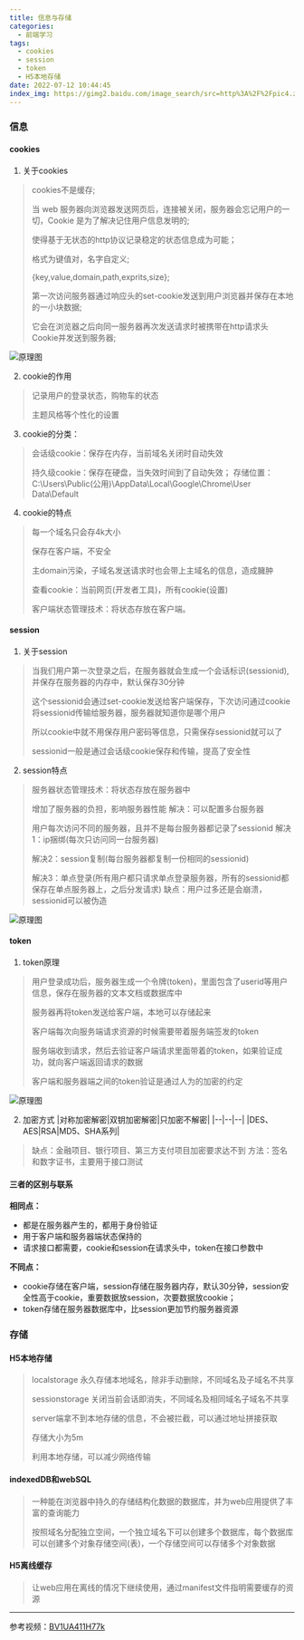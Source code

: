 ```yaml
---
title: 信息与存储
categories:
  - 前端学习
tags:
  - cookies
  - session
  - token
  - H5本地存储
date: 2022-07-12 10:44:45
index_img: https://gimg2.baidu.com/image_search/src=http%3A%2F%2Fpic4.zhimg.com%2Fv2-8af4f72c16e0cf906027ed41f5e20e17_b.jpg&refer=http%3A%2F%2Fpic4.zhimg.com&app=2002&size=f9999,10000&q=a80&n=0&g=0n&fmt=auto?sec=1660188325&t=f2070b56c0dfc213e52ca02de17990af
---
```


### 信息
#### cookies
1. 关于cookies
  >cookies不是缓存;
  >
  >当 web 服务器向浏览器发送网页后，连接被关闭，服务器会忘记用户的一切，Cookie 是为了解决记住用户信息发明的;
  >
  >使得基于无状态的http协议记录稳定的状态信息成为可能；
  >
  >格式为键值对，名字自定义;
  >
  >{key,value,domain,path,exprits,size};
  >
  >第一次访问服务器通过响应头的set-cookie发送到用户浏览器并保存在本地的一小块数据;
  >
  >它会在浏览器之后向同一服务器再次发送请求时被携带在http请求头Cookie并发送到服务器;

![原理图](https://gimg2.baidu.com/image_search/src=http%3A%2F%2Fpic4.zhimg.com%2Fv2-8af4f72c16e0cf906027ed41f5e20e17_b.jpg&refer=http%3A%2F%2Fpic4.zhimg.com&app=2002&size=f9999,10000&q=a80&n=0&g=0n&fmt=auto?sec=1660188325&t=f2070b56c0dfc213e52ca02de17990af)

2. cookie的作用
>记录用户的登录状态，购物车的状态
>
>主题风格等个性化的设置

3. cookie的分类：
>会话级cookie：保存在内存，当前域名关闭时自动失效
>
>持久级cookie：保存在硬盘，当失效时间到了自动失效；
>存储位置：C:\Users\Public(公用)\AppData\Local\Google\Chrome\User Data\Default

4. cookie的特点
>每一个域名只会存4k大小
>
>保存在客户端，不安全
>
>主domain污染，子域名发送请求时也会带上主域名的信息，造成臃肿
>
>查看cookie：当前网页(开发者工具)，所有cookie(设置)
>
>客户端状态管理技术：将状态存放在客户端。


#### session
1. 关于session
>当我们用户第一次登录之后，在服务器就会生成一个会话标识(sessionid),并保存在服务器的内存中，默认保存30分钟
>
>这个sessionid会通过set-cookie发送给客户端保存，下次访问通过cookie将sessionid传输给服务器，服务器就知道你是哪个用户
>
>所以cookie中就不用保存用户密码等信息，只需保存sessionid就可以了
>
>sessionid一般是通过会话级cookie保存和传输，提高了安全性

2. session特点
>服务器状态管理技术：将状态存放在服务器中
>
>增加了服务器的负担，影响服务器性能
>解决：可以配置多台服务器
>
>用户每次访问不同的服务器，且并不是每台服务器都记录了sessionid
>解决1：ip捆绑(每次只访问同一台服务器)
>
>解决2：session复制(每台服务器都复制一份相同的sessionid)
>
>解决3：单点登录(所有用户都只请求单点登录服务器，所有的sessionid都保存在单点服务器上，之后分发请求)
>缺点：用户过多还是会崩溃，sessionid可以被伪造

![原理图](https://img-blog.csdnimg.cn/20210301190137744.png?x-oss-process=image/watermark,type_ZmFuZ3poZW5naGVpdGk,shadow_10,text_aHR0cHM6Ly9ibG9nLmNzZG4ubmV0L3FxXzQ2NjIwMTI5,size_16,color_FFFFFF,t_70#pic_center)


#### token
1. token原理
>用户登录成功后，服务器生成一个令牌(token)，里面包含了userid等用户信息，保存在服务器的文本文档或数据库中
>
>服务器再将token发送给客户端，本地可以存储起来
>
>客户端每次向服务端请求资源的时候需要带着服务端签发的token
>
>服务端收到请求，然后去验证客户端请求里面带着的token，如果验证成功，就向客户端返回请求的数据
>
>客户端和服务器端之间的token验证是通过人为的加密的约定

![原理图](https://img-blog.csdnimg.cn/20200904225849315.png?x-oss-process=image/watermark,type_ZmFuZ3poZW5naGVpdGk,shadow_10,text_aHR0cHM6Ly9ibG9nLmNzZG4ubmV0L3FxXzQ0NzYyMjY3,size_16,color_FFFFFF,t_70#pic_center)

2. 加密方式
|对称加密解密|双钥加密解密|只加密不解密|
|--|--|--|
|DES、AES|RSA|MD5、SHA系列|
>缺点：金融项目、银行项目、第三方支付项目加密要求达不到
>方法：签名和数字证书，主要用于接口测试


#### 三者的区别与联系
**相同点：**
+   都是在服务器产生的，都用于身份验证
+   用于客户端和服务器端状态保持的
+   请求接口都需要，cookie和session在请求头中，token在接口参数中

**不同点：**
+   cookie存储在客户端，session存储在服务器内存，默认30分钟，session安全性高于cookie，重要数据放session，次要数据放cookie；
+   token存储在服务器数据库中，比session更加节约服务器资源


### 存储
#### H5本地存储
>localstorage 永久存储本地域名，除非手动删除，不同域名及子域名不共享
>
>sessionstorage 关闭当前会话即消失，不同域名及相同域名子域名不共享
>
>server端拿不到本地存储的信息，不会被拦截，可以通过地址拼接获取
>
>存储大小为5m
>
>利用本地存储，可以减少网络传输


#### indexedDB和webSQL
>一种能在浏览器中持久的存储结构化数据的数据库，并为web应用提供了丰富的查询能力
>
>按照域名分配独立空间，一个独立域名下可以创建多个数据库，每个数据库可以创建多个对象存储空间(表)，一个存储空间可以存储多个对象数据


#### H5离线缓存
>让web应用在离线的情况下继续使用，通过manifest文件指明需要缓存的资源

---
参考视频：[BV1UA411H77k](https://www.bilibili.com/video/BV1UA411H77k?spm_id_from=333.999.0.0)

